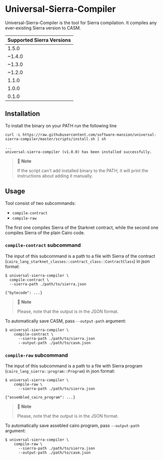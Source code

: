 # Universal-Sierra-Compiler

Universal-Sierra-Compiler is the tool for Sierra compilation. It compiles any ever-existing Sierra version to CASM.

| Supported Sierra Versions |
|---------------------------|
| 1.5.0                     |
| ~1.4.0                    |
| ~1.3.0                    |
| ~1.2.0                    |
| 1.1.0                     |
| 1.0.0                     |
| 0.1.0                     |

## Installation

To install the binary on your PATH run the following line

```shell
curl -L https://raw.githubusercontent.com/software-mansion/universal-sierra-compiler/master/scripts/install.sh | sh

...
universal-sierra-compiler (v1.0.0) has been installed successfully.
```

> 📝 **Note**
>
> If the script can't add installed binary to the PATH, it will print the instructions about adding it manually. 

## Usage

Tool consist of two subcommands:

- `compile-contract`
- `compile-raw`

The first one compiles Sierra of the Starknet contract, while the second one compiles Sierra of the plain Cairo code.

### `compile-contract` subcommand

The input of this subcommand is a path to a file with Sierra of the contract
(`cairo_lang_starknet_classes::contract_class::ContractClass`) in json format:

```shell
$ universal-sierra-compiler \
  compile-contract \
  --sierra-path ./path/to/sierra.json
  
{"bytecode": ...}
```

> 📝 **Note**
> 
> Please, note that the output is in the JSON format.

To automatically save CASM, pass `--output-path` argument:

```shell
$ universal-sierra-compiler \
    compile-contract \
      --sierra-path ./path/to/sierra.json
      --output-path ./path/to/casm.json
```

### `compile-raw` subcommand

The input of this subcommand is a path to a file with Sierra program (`cairo_lang_sierra::program::Program`) in json format:

```shell
$ universal-sierra-compiler \
    compile-raw \
      --sierra-path ./path/to/sierra.json
  
{"assembled_cairo_program": ...}
```

> 📝 **Note**
>
> Please, note that the output is in the JSON format.

To automatically save assebled cairo program, pass `--output-path` argument:

```shell
$ universal-sierra-compiler \
    compile-raw \
      --sierra-path ./path/to/sierra.json
      --output-path ./path/to/casm.json
```
